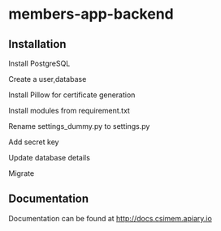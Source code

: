 # members-app-backend 

## Installation 
Install PostgreSQL

Create a user,database

Install Pillow for certificate generation

Install modules from requirement.txt

Rename settings_dummy.py to settings.py

Add secret key

Update database details

Migrate

## Documentation

Documentation can be found at
http://docs.csimem.apiary.io

